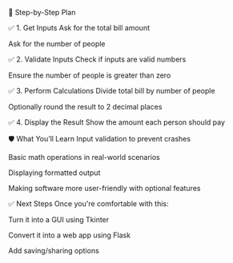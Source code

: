 🧠 Step-by-Step Plan

✅ 1. Get Inputs
Ask for the total bill amount

Ask for the number of people

✅ 2. Validate Inputs
Check if inputs are valid numbers

Ensure the number of people is greater than zero

✅ 3. Perform Calculations
Divide total bill by number of people

Optionally round the result to 2 decimal places

✅ 4. Display the Result
Show the amount each person should pay

🛡️ What You’ll Learn
Input validation to prevent crashes

Basic math operations in real-world scenarios

Displaying formatted output

Making software more user-friendly with optional features

✅ Next Steps
Once you're comfortable with this:

Turn it into a GUI using Tkinter

Convert it into a web app using Flask

Add saving/sharing options
